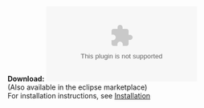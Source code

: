 **Download:** ![DoodleDebug 1.0.1](%assets_url%/files/b5/ctp24fh3p1okm18xdezx0d9cu745eu/doodledebug-update-site.zip)<br>
(Also available in the eclipse marketplace)<br>
For installation instructions, see [Installation]()
